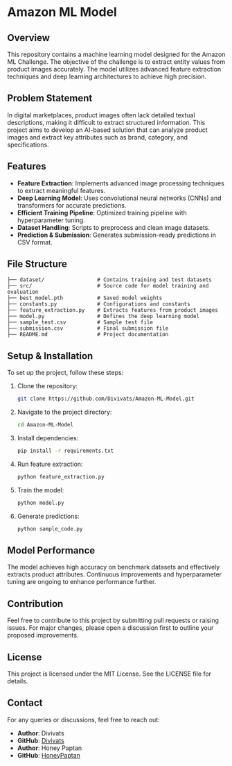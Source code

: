 # Amazon ML Model


## Overview
This repository contains a machine learning model designed for the Amazon ML Challenge. The objective of the challenge is to extract entity values from product images accurately. The model utilizes advanced feature extraction techniques and deep learning architectures to achieve high precision.

## Problem Statement
In digital marketplaces, product images often lack detailed textual descriptions, making it difficult to extract structured information. This project aims to develop an AI-based solution that can analyze product images and extract key attributes such as brand, category, and specifications.

## Features
- **Feature Extraction**: Implements advanced image processing techniques to extract meaningful features.
- **Deep Learning Model**: Uses convolutional neural networks (CNNs) and transformers for accurate predictions.
- **Efficient Training Pipeline**: Optimized training pipeline with hyperparameter tuning.
- **Dataset Handling**: Scripts to preprocess and clean image datasets.
- **Prediction & Submission**: Generates submission-ready predictions in CSV format.

## File Structure
```
├── dataset/                 # Contains training and test datasets
├── src/                     # Source code for model training and evaluation
├── best_model.pth           # Saved model weights
├── constants.py             # Configurations and constants
├── feature_extraction.py    # Extracts features from product images
├── model.py                 # Defines the deep learning model
├── sample_test.csv          # Sample test file
├── submission.csv           # Final submission file
├── README.md                # Project documentation
```

## Setup & Installation
To set up the project, follow these steps:
1. Clone the repository:
   ```bash
   git clone https://github.com/Divivats/Amazon-ML-Model.git
   ```
2. Navigate to the project directory:
   ```bash
   cd Amazon-ML-Model
   ```
3. Install dependencies:
   ```bash
   pip install -r requirements.txt
   ```
4. Run feature extraction:
   ```bash
   python feature_extraction.py
   ```
5. Train the model:
   ```bash
   python model.py
   ```
6. Generate predictions:
   ```bash
   python sample_code.py
   ```

## Model Performance
The model achieves high accuracy on benchmark datasets and effectively extracts product attributes. Continuous improvements and hyperparameter tuning are ongoing to enhance performance further.

## Contribution
Feel free to contribute to this project by submitting pull requests or raising issues. For major changes, please open a discussion first to outline your proposed improvements.

## License
This project is licensed under the MIT License. See the LICENSE file for details.

## Contact
For any queries or discussions, feel free to reach out:
- **Author**: Divivats
- **GitHub**: [Divivats](https://github.com/Divivats)
- **Author**: Honey Paptan
- **GitHub**: [HoneyPaptan](https://github.com/HoneyPaptan)


